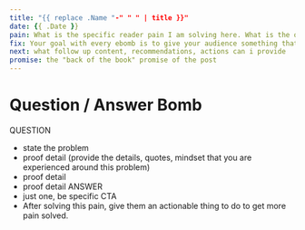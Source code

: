 ```yaml
---
title: "{{ replace .Name "-" " " | title }}"
date: {{ .Date }}
pain: What is the specific reader pain I am solving here. What is the question they are asking to find this?
fix: Your goal with every ebomb is to give your audience something that they can actually do, even if the action they'll do in their head – like make a decision with confidence. Without action, they can't feel a "win". No win, no ebomb.
next: what follow up content, recommendations, actions can i provide
promise: the "back of the book" promise of the post 
---
```


# Question / Answer Bomb

QUESTION
 - state the problem
 - proof detail (provide the details, quotes, mindset that you are experienced around this problem)
 - proof detail
 - proof detail
ANSWER
 - just one, be specific
CTA
 - After solving this pain, give them an actionable thing to do to get more pain solved.
